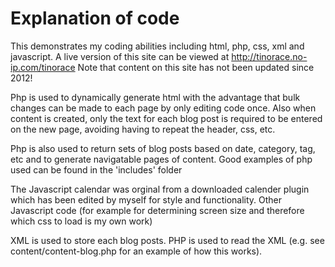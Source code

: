 # Explanation of code
This demonstrates my coding abilities including html, php, css, xml and javascript.
A live version of this site can be viewed at http://tinorace.no-ip.com/tinorace
Note that content on this site has not been updated since 2012!

Php is used to dynamically generate html with the advantage that bulk changes can be made to each page by only editing code once. Also when content is created, only the text for each blog post is required to be entered on the new page, avoiding having to repeat the header, css, etc.

Php is also used to return sets of blog posts based on date, category, tag, etc and to generate navigatable pages of content. Good examples of php used can be found in the 'includes' folder

The Javascript calendar was orginal from a downloaded calender plugin which has been edited by myself for style and functionality. Other Javascript code (for example for determining screen size and therefore which css to load is my own work)

XML is used to store each blog posts. PHP is used to read the XML (e.g. see content/content-blog.php for an example of how this works).

